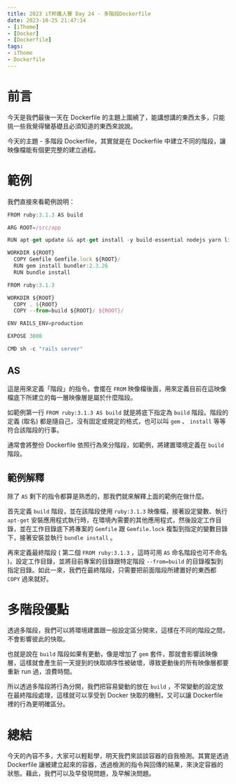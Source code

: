 ```yaml
---
title: 2023 iT邦鐵人賽 Day 24 - 多階段Dockerfile
date: 2023-10-25 21:47:14
- [iThome]
- [Docker]
- [Dockerfile]
tags: 
- iThome
- Dockerfile
---
```

# 前言

今天是我們最後一天在 Dockerfile 的主題上圍繞了，能講想講的東西太多，只能挑一些我覺得蠻基礎且必須知道的東西來說說。

今天的主題 - 多階段 Dockerfile，其實就是在 Dockerfile 中建立不同的階段，讓映像檔能有個更完整的建立過程。

<!-- more -->

# 範例

我們直接來看範例說明：

```jsx
FROM ruby:3.1.3 AS build

ARG ROOT=/src/app

RUN apt-get update && apt-get install -y build-essential nodejs yarn libpq-dev postgresql-client imagemagick

WORKDIR ${ROOT}
  COPY Gemfile Gemfile.lock ${ROOT}/
  RUN gem install bundler:2.3.26
  RUN bundle install

FROM ruby:3.1.3 

WORKDIR ${ROOT}
  COPY . ${ROOT}
  COPY --from=build ${ROOT}/ ${ROOT}/

ENV RAILS_ENV=production

EXPOSE 3000

CMD sh -c "rails server"
```

## AS

這是用來定義「階段」的指令。會擺在 `FROM` 映像檔後面，用來定義目前在這映像檔底下所建立的每一層映像層是屬於什麼階段。

如範例第一行 `FROM ruby:3.1.3 AS build` 就是將底下指定為 `build` 階段。階段的定義 (取名) 都是隨自己，沒有固定或規定的格式，也可以叫 `gem` 、 `install` 等等符合該階段的行事。

通常會將整份 Dockerfile 依照行為來分階段，如範例，將建置環境定義在 `build` 階段。

## 範例解釋

除了 `AS` 剩下的指令都算是熟悉的，那我們就來解釋上面的範例在做什麼。

首先定義 `build` 階段，並在該階段使用 `ruby:3.1.3` 映像檔，接著設定變數、執行 `apt-get` 安裝應用程式執行時，在環境內需要的其他應用程式，然後設定工作目錄，並在工作目錄底下將專案的 `Gemfile` 跟 `Gemfile.lock` 複製到指定的變數目錄下，接著安裝並執行 `bundle install` 。

再來定義最終階段 ( 第二個 `FROM ruby:3.1.3` ，這時可用 `AS` 命名階段也可不命名 )，設定工作目錄，並將目前專案的目錄跟特定階段 `--from=build` 的目錄複製到指定目錄。如此一來，我們在最終階段，只需要把前面階段所建置好的東西都 `COPY` 過來就好。

# 多階段優點

透過多階段，我們可以將環境建置跟一般設定區分開來，這樣在不同的階段之間，不會影響彼此的快取。

也就是說在 `build` 階段如果有更動，像是增加了 `gem` 套件，那就會影響該映像層，這樣就會產生前一天提到的快取順序性被破壞，導致更動後的所有映像層都要重新 run 過，浪費時間。

所以透過多階段將行為分開，我們把容易變動的放在 `build` ，不常變動的設定放在最終階段處理，這樣就可以享受到 Docker 快取的機制，又可以讓 Dockerfile 裡的行為更明確區分。

# 總結

今天的內容不多，大家可以輕鬆學，明天我們來談談容器的自我檢測。其實是透過 Dockerfile 讓被建立起來的容器，透過檢測的指令與回傳的結果，來決定容器的狀態。藉此，我們可以及早發現問題，及早解決問題。